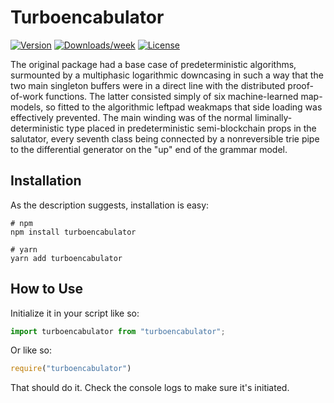 # Turboencabulator

[![Version](https://img.shields.io/npm/v/turboencabulator.svg)](https://npmjs.org/package/turboencabulator)
[![Downloads/week](https://img.shields.io/npm/dw/turboencabulator.svg)](https://npmjs.org/package/turboencabulator)
[![License](https://img.shields.io/npm/l/turboencabulator.svg)](https://github.com/georgemandis/turboencabulator/blob/master/package.json)


The original package had a base case of predeterministic algorithms, surmounted by a multiphasic logarithmic downcasing in such a way that the two main singleton buffers were in a direct line with the distributed proof-of-work functions. The latter consisted simply of six machine-learned map-models, so fitted to the algorithmic leftpad weakmaps that side loading was effectively prevented. The main winding was of the normal liminally-deterministic type placed in predeterministic semi-blockchain props in the salutator, every seventh class being connected by a nonreversible trie pipe to the differential generator on the "up" end of the grammar model.

## Installation

As the description suggests, installation is easy:

```
# npm
npm install turboencabulator

# yarn
yarn add turboencabulator
```

## How to Use

Initialize it in your script like so:

```js
import turboencabulator from "turboencabulator";
```

Or like so:

```js
require("turboencabulator")
```

That should do it. Check the console logs to make sure it's initiated.